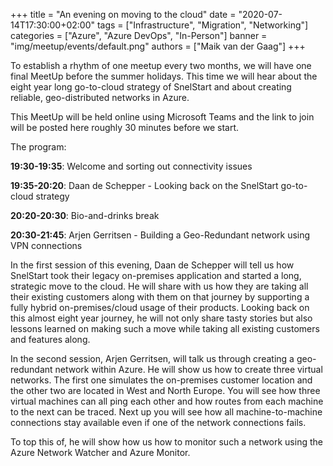 +++
title = "An evening on moving to the cloud"
date = "2020-07-14T17:30:00+02:00"
tags = ["Infrastructure", "Migration", "Networking"]
categories = ["Azure", "Azure DevOps", "In-Person"]
banner = "img/meetup/events/default.png"
authors = ["Maik van der Gaag"]
+++

To establish a rhythm of one meetup every two months, we will have one final MeetUp before the summer holidays. This time we will hear about the eight year long go-to-cloud strategy of SnelStart and about creating reliable, geo-distributed networks in Azure.

This MeetUp will be held online using Microsoft Teams and the link to join will be posted here roughly 30 minutes before we start.

The program:

**19:30-19:35**: Welcome and sorting out connectivity issues

**19:35-20:20**: Daan de Schepper - Looking back on the SnelStart go-to-cloud strategy

**20:20-20:30**: Bio-and-drinks break

**20:30-21:45**: Arjen Gerritsen - Building a Geo-Redundant network using VPN connections


In the first session of this evening, Daan de Schepper will tell us how SnelStart took their legacy on-premises application and started a long, strategic move to the cloud. He will share with us how they are taking all their existing customers along with them on that journey by supporting a fully hybrid on-premises/cloud usage of their products. Looking back on this almost eight year journey, he will not only share tasty stories but also lessons learned on making such a move while taking all existing customers and features along.

In the second session, Arjen Gerritsen, will talk us through creating a geo-redundant network within Azure. He will show us how to create three virtual networks. The first one simulates the on-premises customer location and the other two are located in West and North Europe. You will see how three virtual machines can all ping each other and how routes from each machine to the next can be traced. Next up you will see how all machine-to-machine connections stay available even if one of the network connections fails.

To top this of, he will show how us how to monitor such a network using the Azure Network Watcher and Azure Monitor.
